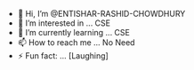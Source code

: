 - 👋 Hi, I’m @ENTISHAR-RASHID-CHOWDHURY
- 👀 I’m interested in ... CSE
- 🌱 I’m currently learning ... CSE
- 📫 How to reach me ... No Need
- ⚡ Fun fact: ... [Laughing]

<!---
ENTISHAR-RASHID-CHOWDHURY/ENTISHAR-RASHID-CHOWDHURY is a ✨ special ✨ repository because its `README.md` (this file) appears on your GitHub profile.
You can click the Preview link to take a look at your changes.
--->

